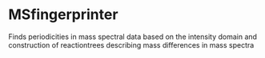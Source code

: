 # MSfingerprinter
Finds periodicities in mass spectral data based on the intensity domain and construction of reactiontrees describing mass differences in mass spectra
